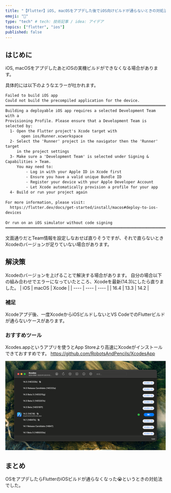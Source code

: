 ```yaml
---
title: "【Flutter】iOS, macOSをアプデした後でiOS向けビルドが通らないときの対処法"
emoji: "🐙"
type: "tech" # tech: 技術記事 / idea: アイデア
topics: ["flutter", "ios"]
published: false
---
```

## はじめに
iOS, macOSをアプデしたあとiOSの実機ビルドができなくなる場合があります。

具体的には以下のようなエラーが吐かれます。

```
Failed to build iOS app
Could not build the precompiled application for the device.
════════════════════════════════════════════════════════════════════════════════
Building a deployable iOS app requires a selected Development Team with a 
Provisioning Profile. Please ensure that a Development Team is selected by:
  1- Open the Flutter project's Xcode target with
       open ios/Runner.xcworkspace
  2- Select the 'Runner' project in the navigator then the 'Runner' target
     in the project settings
  3- Make sure a 'Development Team' is selected under Signing & Capabilities > Team. 
     You may need to:
         - Log in with your Apple ID in Xcode first
         - Ensure you have a valid unique Bundle ID
         - Register your device with your Apple Developer Account
         - Let Xcode automatically provision a profile for your app
  4- Build or run your project again

For more information, please visit:
  https://flutter.dev/docs/get-started/install/macos#deploy-to-ios-devices

Or run on an iOS simulator without code signing
════════════════════════════════════════════════════════════════════════════════
```

文面通りだとTeam情報を設定しなおせば直りそうですが、それで直らないときXcodeのバージョンが足りていない場合があります。

## 解決策
Xcodeのバージョンを上げることで解決する場合があります。
自分の場合以下の組み合わせでエラーになっていたところ、Xcodeを最新(14.3)にしたら直りました。
| iOS | macOS | Xcode |
| ---- | ---- | ---- |
| 16.4 | 13.3 | 14.2 |

### 補足
Xcodeアプデ後、一度XcodeからiOSビルドしないとVS CodeでのFlutterビルドが通らないケースがあります。

### おすすめツール
Xcodes.appというアプリを使うとApp Storeより高速にXcodeがインストールできておすすめです。
https://github.com/RobotsAndPencils/XcodesApp


![](/images/SCR-20230331-asr.png)

## まとめ
OSをアプデしたらFlutterのiOSビルドが通らなくなった😭というときの対処法でした。